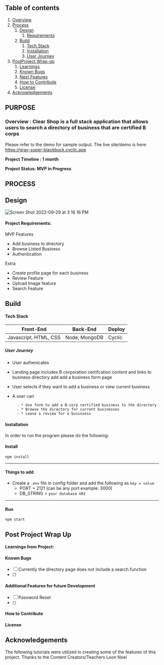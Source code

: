 ## Table of contents
1. [Overview](#overview)
2. [Process](#process)
    1. [Design](#design)
       1. [Requirements](#requirements)
    3. [Build](#build)
        1. [Tech Stack](#stack)
        3. [Installation](#installation)
        4. [User Journey](#userjourney)
5. [PostProject Wrap-up](#post)
    1. [Learnings](#learnings)
    2. [Known Bugs](#bugs)
    3. [Next Features](#features)
    4. [How to Contribute](#contribute)
    5. [License](#license)
7. [Acknowledgements](#ack)

## PURPOSE
### Overview  <a name="overview"></a>: Clear Shop is a full stack application that allows users to search a directory of business that are certified B corps 

Please refer to the demo for sample output. 
The live site/demo is here: https://gray-super-blackbuck.cyclic.app

**Project Timeline : 1 month** 

**Project Status: MVP in Progress**


## PROCESS <a name="process"></a>
## Design <a name="design"></a>


![Screen Shot 2022-09-29 at 3 16 16 PM](https://user-images.githubusercontent.com/93551062/193387480-5cba9d9b-9ec9-4911-afa7-d6392347b0bf.png)

#### Project Requirements:  <a name="requirements"></a>

MVP Features 
- Add business to directory 
- Browse Listed Business 
- Authentication


Extra
- Create profile page for each business 
- Review Feature 
- Upload Image feature
- Search Feature 



## Build <a name="build"></a>



#### Tech Stack <a name="stack"></a>

| Front-End | Back-End | Deploy |
| --- | --- | --- |
 | Javascript, HTML, CSS | Node, MongoDB | Cyclic |



##### *User Journey* <a name="journey"></a>
- User authenicates 
- Landing page includes B corporation certifcation content and links to business directory add add a business form page
- User selects if they want to add a business or view current business 
- A user can    

        - * Use form to add a B-corp certified business to the directory 
        - * Browse the directory for current businesses
        - * Leave a review for a businsess
        



#### Installation <a name="installation"></a>

In order to run the program please do the following:


#### Install

`npm install`

---

#### Things to add

- Create a `.env` file in config folder and add the following as `key = value`
  - PORT = 2121 (can be any port example: 3000)
  - DB_STRING = `your database URI`


---

#### Run

`npm start`


## Post Project Wrap Up <a name="post"></a>


#### Learnings from Project:<a name="learnings"></a>




#### Known Bugs <a name="bugs"></a>
- [ ] Currently the directory page does not include a search function 
- [ ] 


#### Additional Features for future Development <a name="features"></a>
- [ ] Password Reset
- [ ] 

#### How to Contribute <a name="Contribute"></a>

#### License <a name="license"></a>

## Acknowledgements <a name="ack"></a>

The following tutorials were utilized in creating some of the features of this project. 
Thanks to the Content Creators/Teachers
Leon Noel


